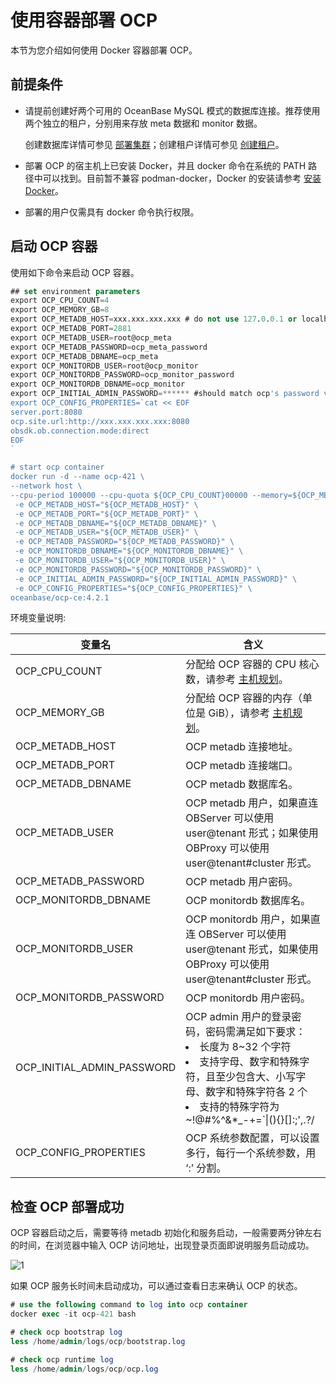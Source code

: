 # 使用容器部署 OCP

本节为您介绍如何使用 Docker 容器部署 OCP。

## 前提条件

* 请提前创建好两个可用的 OceanBase MySQL 模式的数据库连接。推荐使用两个独立的租户，分别用来存放 meta 数据和 monitor 数据。

    创建数据库详情可参见 [部署集群](https://www.oceanbase.com/docs/common-oceanbase-database-cn-1000000000218235)；创建租户详情可参见 [创建租户](https://www.oceanbase.com/docs/common-oceanbase-database-cn-1000000000218355)。

* 部署 OCP 的宿主机上已安装 Docker，并且 docker 命令在系统的 PATH 路径中可以找到。目前暂不兼容 podman-docker，Docker 的安装请参考 [安装 Docker](700.deploy-appendix/100.deploy-docker.md)。

* 部署的用户仅需具有 docker 命令执行权限。

## 启动 OCP 容器

使用如下命令来启动 OCP 容器。

```SQL
## set environment parameters
export OCP_CPU_COUNT=4
export OCP_MEMORY_GB=8
export OCP_METADB_HOST=xxx.xxx.xxx.xxx # do not use 127.0.0.1 or localhsot
export OCP_METADB_PORT=2881
export OCP_METADB_USER=root@ocp_meta
export OCP_METADB_PASSWORD=ocp_meta_password
export OCP_METADB_DBNAME=ocp_meta
export OCP_MONITORDB_USER=root@ocp_monitor
export OCP_MONITORDB_PASSWORD=ocp_monitor_password
export OCP_MONITORDB_DBNAME=ocp_monitor
export OCP_INITIAL_ADMIN_PASSWORD=****** #should match ocp's password validation
export OCP_CONFIG_PROPERTIES=`cat << EOF
server.port:8080
ocp.site.url:http://xxx.xxx.xxx.xxx:8080
obsdk.ob.connection.mode:direct
EOF
`

# start ocp container
docker run -d --name ocp-421 \
--network host \ 
--cpu-period 100000 --cpu-quota ${OCP_CPU_COUNT}00000 --memory=${OCP_MEMORY_GB}G \
 -e OCP_METADB_HOST="${OCP_METADB_HOST}" \
 -e OCP_METADB_PORT="${OCP_METADB_PORT}" \
 -e OCP_METADB_DBNAME="${OCP_METADB_DBNAME}" \
 -e OCP_METADB_USER="${OCP_METADB_USER}" \
 -e OCP_METADB_PASSWORD="${OCP_METADB_PASSWORD}" \
 -e OCP_MONITORDB_DBNAME="${OCP_MONITORDB_DBNAME}" \
 -e OCP_MONITORDB_USER="${OCP_MONITORDB_USER}" \
 -e OCP_MONITORDB_PASSWORD="${OCP_MONITORDB_PASSWORD}" \
 -e OCP_INITIAL_ADMIN_PASSWORD="${OCP_INITIAL_ADMIN_PASSWORD}" \
 -e OCP_CONFIG_PROPERTIES="${OCP_CONFIG_PROPERTIES}" \
oceanbase/ocp-ce:4.2.1
```

环境变量说明:

| 变量名 | 含义 |
|--------|------|
| OCP_CPU_COUNT | 分配给 OCP 容器的 CPU 核心数，请参考 [主机规划](300.installation-planning/200.host-planning.md)。|
| OCP_MEMORY_GB | 分配给 OCP 容器的内存（单位是 GiB），请参考 [主机规划](300.installation-planning/200.host-planning.md)。 |
| OCP_METADB_HOST | OCP metadb 连接地址。 |
| OCP_METADB_PORT | OCP metadb 连接端口。 |
| OCP_METADB_DBNAME | OCP metadb 数据库名。 |
| OCP_METADB_USER | OCP metadb 用户，如果直连 OBServer 可以使用 user@tenant 形式；如果使用 OBProxy 可以使用 user@tenant#cluster 形式。|
| OCP_METADB_PASSWORD | OCP metadb 用户密码。 |
| OCP_MONITORDB_DBNAME | OCP monitordb 数据库名。 |
| OCP_MONITORDB_USER | OCP monitordb 用户，如果直连 OBServer 可以使用 user@tenant 形式，如果使用 OBProxy 可以使用 user@tenant#cluster 形式。|
| OCP_MONITORDB_PASSWORD | OCP monitordb 用户密码。 |
| OCP_INITIAL_ADMIN_PASSWORD | OCP admin 用户的登录密码，密码需满足如下要求：<li>长度为 8\~32 个字符</li><li>支持字母、数字和特殊字符，且至少包含大、小写字母、数字和特殊字符各 2 个</li><li>支持的特殊字符为 \~!@#%\^\&\*_-+=\`\|(){}\[\]:;',.?/</li> |
| OCP_CONFIG_PROPERTIES | OCP 系统参数配置，可以设置多行，每行一个系统参数，用 ‘:’ 分割。|

## 检查 OCP 部署成功

OCP 容器启动之后，需要等待 metadb 初始化和服务启动，一般需要两分钟左右的时间，在浏览器中输入 OCP 访问地址，出现登录页面即说明服务启动成功。

![1](https://obbusiness-private.oss-cn-shanghai.aliyuncs.com/doc/img/ocp/421-ce/%E7%99%BB%E5%BD%95%E9%A1%B5%E9%9D%A2.png)

如果 OCP 服务长时间未启动成功，可以通过查看日志来确认 OCP 的状态。

```SQL
# use the following command to log into ocp container
docker exec -it ocp-421 bash

# check ocp bootstrap log
less /home/admin/logs/ocp/bootstrap.log

# check ocp runtime log
less /home/admin/logs/ocp/ocp.log
```
